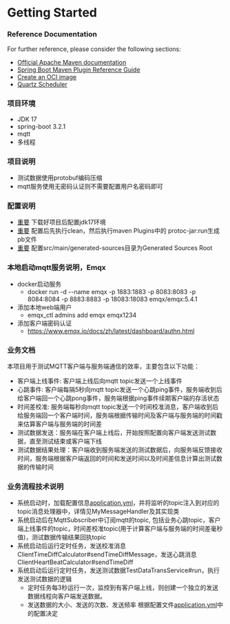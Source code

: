 # Getting Started

### Reference Documentation

For further reference, please consider the following sections:

* [Official Apache Maven documentation](https://maven.apache.org/guides/index.html)
* [Spring Boot Maven Plugin Reference Guide](https://docs.spring.io/spring-boot/docs/3.2.1/maven-plugin/reference/html/)
* [Create an OCI image](https://docs.spring.io/spring-boot/docs/3.2.1/maven-plugin/reference/html/#build-image)
* [Quartz Scheduler](https://docs.spring.io/spring-boot/docs/3.2.1/reference/htmlsingle/index.html#io.quartz)

### 项目环境
* JDK 17
* spring-boot 3.2.1
* mqtt
* 多线程

### 项目说明
* 测试数据使用protobuf编码压缩
* mqtt服务使用无密码认证则不需要配置用户名密码即可

### 配置说明
* [重要]() 下载好项目后配置jdk17环境
* [重要]() 配置后先执行clean，然后执行maven Plugins中的 protoc-jar:run生成pb文件
* [重要]() 配置src/main/generated-sources目录为Generated Sources Root

### 本地启动mqtt服务说明，Emqx
* docker启动服务
  * docker run -d --name emqx -p 1883:1883 -p 8083:8083 -p 8084:8084 -p 8883:8883 -p 18083:18083 emqx/emqx:5.4.1
* 添加本地web端用户
  * emqx_ctl admins add emqx emqx1234
* 添加客户端密码认证
  * https://www.emqx.io/docs/zh/latest/dashboard/authn.html

### 业务文档
本项目用于测试MQTT客户端与服务端通信的效率，主要包含以下功能：
* 客户端上线事件: 客户端上线后向mqtt topic发送一个上线事件
* 心跳事件: 客户端每隔5秒向mqtt topic发送一个心跳ping事件，服务端收到后给客户端回一个心跳pong事件，服务端根据ping事件续期客户端的存活状态
* 时间差校准: 服务端每秒向mqtt topic发送一个时间校准消息，客户端收到后给服务端回一个客户端时间，服务端根据传输时间及客户端与服务端的时间戳来估算客户端与服务端的时间差
* 测试数据发送：服务端在客户端上线后，开始按照配置向客户端发送测试数据，直至测试结束或客户端下线
* 测试数据结果处理：客户端收到服务端发送的测试数据后，向服务端反馈接收时间，服务端根据客户端返回的时间和发送时间以及时间差信息计算出测试数据的传输时间
### 业务流程技术说明
* 系统启动时，加载配置信息[application.yml](src%2Fmain%2Fresources%2Fapplication.yml)，并将监听的topic注入到对应的topic消息处理器中，详情见MyMessageHandler及其实现类
* 系统启动后在MqttSubscriber中订阅mqtt的topic, 包括业务心跳topic，客户端上线事件的topic，时间差校准topic(用于计算客户端与服务端的时间差毫秒值)，测试数据传输结果回执topic
* 系统启动后运行定时任务，发送校准消息ClientTimeDiffCalculator#sendTimeDiffMessage，发送心跳消息ClientHeartBeatCalculator#sendTimeDiff
* 系统启动后运行定时任务，发送测试数据TestDataTransService#run，执行发送测试数据的逻辑
    * 定时任务每3秒运行一次，监控到有客户端上线，则创建一个独立的发送数据线程向客户端发送数据。
    * 发送数据的大小、发送的次数、发送频率 根据配置文件[application.yml](src%2Fmain%2Fresources%2Fapplication.yml)中的配置决定